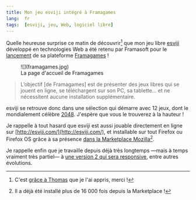 ```yaml
---
title: Mon jeu esviji intégré à Framagames
lang:  fr
tags:  [esviji, jeu, Web, logiciel libre]
---
```


Quelle heureuse surprise ce matin de découvrir[^grace] que mon jeu libre [esviji](http://esviji.com/) développé en technologies Web a été retenu par Framasoft pour le [lancement](http://framablog.org/2015/06/18/framagames-des-jeux-pour-changer-les-idees-aux-lyceens/) de sa plateforme [Framagames](http://framagames.org/) !

[^grace]: C'est [grâce à Thomas](https://twitter.com/iamtzi/status/611796760487399424) que je l'ai appris, merci !

<figure markdown="1">
  ![](framagames.jpg)
  <figcaption>
  La page d'accueil de Framagames
  </figcaption>
</figure>

> L’objectif [de Framagames] est de présenter des jeux libres qui se jouent en ligne, se téléchargent sur son PC, sa tablette… et ne nécessitent aucune installation supplémentaire.

esviji se retrouve donc dans une sélection qui démarre avec 12 jeux, dont le mondialement célèbre [2048](https://fr.wikipedia.org/wiki/2048_%28jeu_vid%C3%A9o%29). J'espère que vous le trouverez à la hauteur !

Je rappelle à tout hasard que esviji est aussi jouable directement en ligne sur [http://esviji.com/](http://esviji.com/), et installable sur tout Firefox ou Firefox OS grâce à sa présence [dans la Marketplace Mozilla](https://marketplace.firefox.com/app/esviji)[^install].

[^install]: Il a déjà été installé plus de 16 000 fois depuis la Marketplace !

Je rappelle enfin que je travaille depuis déjà très longtemps —mais à temps vraiment très partiel— à [une version 2 qui sera responsive](/2015/03/esviji-v2-sera-completement-responsive.html), entre autres évolutions.
